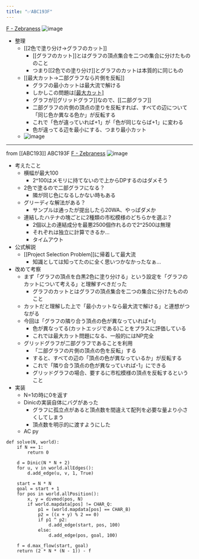 ```yaml
---
title: "✅ABC193F"
---
```


[F - Zebraness](https://atcoder.jp/contests/abc193/tasks/abc193_f)
![image](https://gyazo.com/e9f159c0e0b9070204a70e715eb1c8bd/thumb/1000)
- 整理
    - [[2色で塗り分け→グラフのカット]]
        - [[グラフのカット]]とはグラフの頂点集合を二つの集合に分けたもののこと
        - つまり[[2色での塗り分け]]とグラフのカットは本質的に同じもの
    - [[最大カット→二部グラフなら片側を反転]]
        - グラフの最小カットは最大流で解ける
        - しかしこの問題は[[最大カット]](色が違っている数を増やしたい問題設定)
        - グラフが[[グリッドグラフ]]なので、[[二部グラフ]]
        - 二部グラフの片側の頂点の塗りを反転すれば、すべての辺について「同じ色か異なる色か」が反転する
        - これで「色が違っていれば+1」が「色が同じならば+1」に変わる
        - 色が違ってる辺を最小にする、つまり最小カット
    - ![image](https://gyazo.com/eb51702b0e1c427719cdfb3c2ff4b3f9/thumb/1000)


----
from [[ABC193]]
ABC193F
[F - Zebraness](https://atcoder.jp/contests/abc193/tasks/abc193_f)
![image](https://gyazo.com/e9f159c0e0b9070204a70e715eb1c8bd/thumb/1000)
- 考えたこと
    - 横幅が最大100
        - 2^100はメモリに持てないので上からDPするのはダメそう
    - 2色で塗るので二部グラフになる？
        - 隣が同じ色になるしかない時もある
    - グリーディな解法がある？
        - サンプルは通ったが提出したら20WA、やっぱダメか
    - 連結したハテナの塊ごとに2種類の市松模様のどちらかを選ぶ？
        - 2個以上の連結成分を最悪2500個作れるので2^2500は無理
        - それぞれは独立に計算できるか…
        - タイムアウト
- 公式解説
    - [[Project Selection Problem]]に帰着して最大流
        - 知識としては知ってたのに全く思いつかなかったなぁ…
- 改めて考察
    - まず「グラフの頂点を白黒2色に塗り分ける」という設定を「グラフのカットについて考える」と理解すべきだった
        - グラフのカットとはグラフの頂点集合を二つの集合に分けたもののこと
    - カットだと理解した上で「最小カットなら最大流で解ける」と連想がつながる
    - 今回は「グラフの隣り合う頂点の色が異なっていれば+1」
        - 色が異なってる(カットエッジである)ことをプラスに評価している
        - これでは最大カット問題になる、一般的にはNP完全
    - グリッドグラフが二部グラフであることを利用
        - 「二部グラフの片側の頂点の色を反転」する
        - すると、すべての辺の「頂点の色が異なっているか」が反転する
        - これで「隣り合う頂点の色が異なっていれば-1」にできる
        - グリッドグラフの場合、要するに市松模様の頂点を反転するということ
- 実装
    - N=1の時に0を返す
    - Dinicの実装自体にバグがあった
        - グラフに孤立点があると頂点数を間違えて配列を必要な量より小さくしてしまう
        - 頂点数を明示的に渡すようにした
    - AC
py

```
def solve(N, world):
    if N == 1:
        return 0

    d = Dinic(N * N + 2)
    for u, v in world.allEdges():
        d.add_edge(u, v, 1, True)

    start = N * N
    goal = start + 1
    for pos in world.allPosition():
        x, y = divmod(pos, N)
        if world.mapdata[pos] != CHAR_Q:
            p1 = (world.mapdata[pos] == CHAR_B)
            p2 = ((x + y) % 2 == 0)
            if p1 ^ p2:
                d.add_edge(start, pos, 100)
            else:
                d.add_edge(pos, goal, 100)

    f = d.max_flow(start, goal)
    return (2 * N * (N - 1)) - f
```

